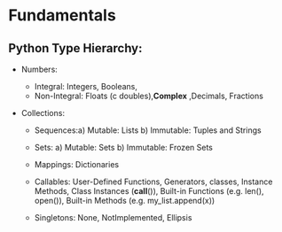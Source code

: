 # Fundamentals
## Python Type Hierarchy: 
- Numbers: 
    - Integral: Integers, Booleans,
    - Non-Integral:  Floats (c doubles),**Complex** ,Decimals, Fractions

- Collections:
    - Sequences:a) Mutable: Lists  b) Immutable: Tuples and Strings
    - Sets: a) Mutable: Sets   b) Immutable: Frozen Sets
    - Mappings: Dictionaries

  - Callables: User-Defined Functions, Generators, classes, Instance Methods, Class Instances (__call__()), Built-in Functions (e.g. len(), open()), Built-in Methods (e.g. my_list.append(x))
  - Singletons: None, NotImplemented, Ellipsis
